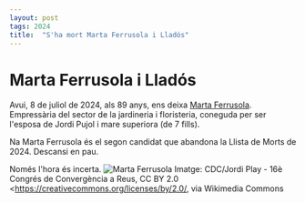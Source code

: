 ```yaml
---
layout: post
tags: 2024 
title:  "S'ha mort Marta Ferrusola i Lladós"
---
```

# Marta Ferrusola i Lladós

Avui, 8 de juliol de 2024, als 89 anys, ens deixa [Marta Ferrusola](https://ca.wikipedia.org/wiki/Marta_Ferrusola_i_Llad%C3%B3s). Empressària del sector de la jardineria i floristeria, coneguda per ser l'esposa de Jordi Pujol i mare superiora (de 7 fills).

Na Marta Ferrusola és el segon candidat que abandona la Llista de Morts de 2024. Descansi en pau.

Només l'hora és incerta.
![Marta Ferrusola](https://github.com/llistademorts/llistademorts/assets/96840785/3044b59c-9778-4d2d-bfe7-848d5d1f866f)
Imatge: CDC/Jordi Play - 16è Congrés de Convergència a Reus, CC BY 2.0 <https://creativecommons.org/licenses/by/2.0/, via Wikimedia Commons
